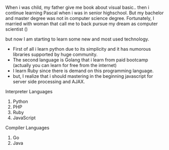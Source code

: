 When i was child, my father give me book about visual basic.. then i continue learning Pascal when i was in senior highschool. But my bachelor and master degree was not in computer science degree. Fortunately, I married with woman that call me to back pursue my dream as computer scientist () 

but now I am starting to learn some new and most used technology.
- First of all i learn python due to its simplicity and it has numorous libraries supported by huge community. 
- The second language is Golang that i learn from paid bootcamp (actually you can learn for free from the internet)
- I learn Ruby since there is demand on this programming language.
- but, I realize that i should mastering in the beginning javascript for server side processing and AJAX.


Interpreter Languages
1. Python
2. PHP
3. Ruby
4. JavaScript

Compiler Languages
1. Go
2. Java
